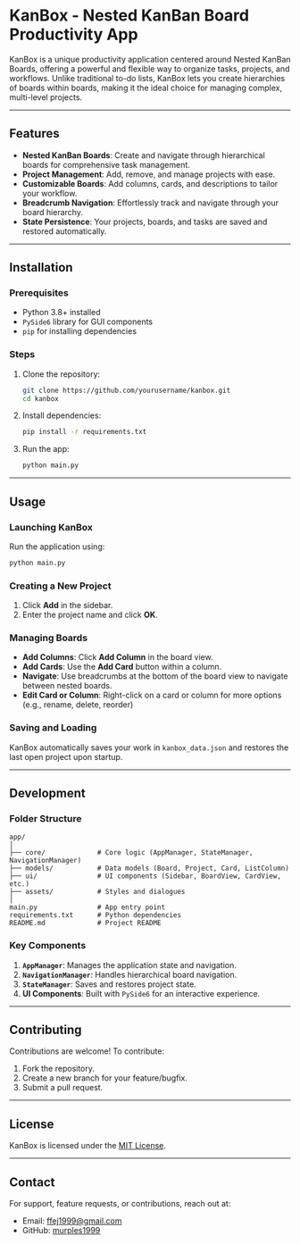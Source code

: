 # KanBox - Nested KanBan Board Productivity App

KanBox is a unique productivity application centered around Nested KanBan Boards, offering a powerful and flexible way to organize tasks, projects, and workflows. Unlike traditional to-do lists, KanBox lets you create hierarchies of boards within boards, making it the ideal choice for managing complex, multi-level projects.

---

## Features
- **Nested KanBan Boards**: Create and navigate through hierarchical boards for comprehensive task management.
- **Project Management**: Add, remove, and manage projects with ease.
- **Customizable Boards**: Add columns, cards, and descriptions to tailor your workflow.
- **Breadcrumb Navigation**: Effortlessly track and navigate through your board hierarchy.
- **State Persistence**: Your projects, boards, and tasks are saved and restored automatically.

---

## Installation

### Prerequisites
- Python 3.8+ installed
- `PySide6` library for GUI components
- `pip` for installing dependencies

### Steps
1. Clone the repository:
   ```bash
   git clone https://github.com/yourusername/kanbox.git
   cd kanbox
   ```
2. Install dependencies:
   ```bash
   pip install -r requirements.txt
   ```
3. Run the app:
   ```bash
   python main.py
   ```

---

## Usage

### Launching KanBox
Run the application using:
```bash
python main.py
```

### Creating a New Project
1. Click **Add** in the sidebar.
2. Enter the project name and click **OK**.

### Managing Boards
- **Add Columns**: Click **Add Column** in the board view.
- **Add Cards**: Use the **Add Card** button within a column.
- **Navigate**: Use breadcrumbs at the bottom of the board view to navigate between nested boards.
- **Edit Card or Column**: Right-click on a card or column for more options (e.g., rename, delete, reorder)

### Saving and Loading
KanBox automatically saves your work in `kanbox_data.json` and restores the last open project upon startup.

---

## Development

### Folder Structure
```
app/
│
├── core/             # Core logic (AppManager, StateManager, NavigationManager)
├── models/           # Data models (Board, Project, Card, ListColumn)
├── ui/               # UI components (Sidebar, BoardView, CardView, etc.)
├── assets/           # Styles and dialogues
│
main.py               # App entry point
requirements.txt      # Python dependencies
README.md             # Project README
```

### Key Components
1. **`AppManager`**: Manages the application state and navigation.
2. **`NavigationManager`**: Handles hierarchical board navigation.
3. **`StateManager`**: Saves and restores project state.
4. **UI Components**: Built with `PySide6` for an interactive experience.

---

## Contributing
Contributions are welcome! To contribute:
1. Fork the repository.
2. Create a new branch for your feature/bugfix.
3. Submit a pull request.

---

## License
KanBox is licensed under the [MIT License](LICENSE).

---

## Contact
For support, feature requests, or contributions, reach out at:
- Email: [ffej1999@gmail.com](mailto:ffej1999@gmail.com)
- GitHub: [murples1999](https://github.com/murples1999)
